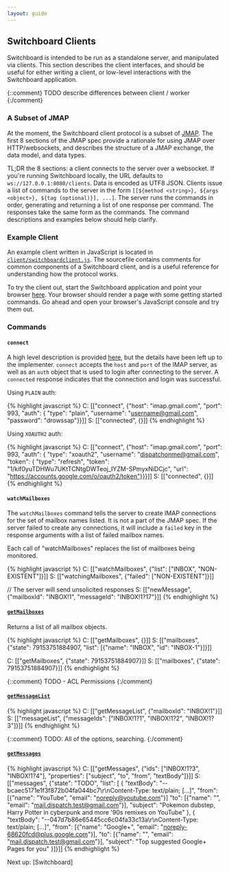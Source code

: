 ```yaml
---
layout: guide
---
```


## Switchboard Clients

Switchboard is intended to be run as a standalone server, and
manipulated via clients. This section describes the client interfaces,
and should be useful for either writing a client, or low-level
interactions with the Switchboard application.

{::comment}
TODO describe differences between client / worker
{:/comment}

### A Subset of JMAP

At the moment, the Switchboard client protocol is a subset of
[JMAP](http://jmap.io). The first 8 sections of the JMAP spec provide
a rationale for using JMAP over HTTP/websockets, and describes the
structure of a JMAP exchange, the data model, and data types.

TL;DR the 8 sections: a client connects to the server over a
websocket. If you're running Switchboard locally, the URL defaults to
`ws://127.0.0.1:8080/clients`. Data is encoded as UTF8 JSON. Clients
issue a list of commands to the server in the form
`[[${method <string>}, ${args <object>}, ${tag (optional)}], ...]`.
The server runs the commands in order, generating and returning a list
of one response per command. The responses take the same form as the
commands. The command descriptions and examples below should help
clarify.

### Example Client

An example client written in JavaScript is located in
[`client/switchboardclient.js`](../priv/static/js/switchboardclient.js). The
sourcefile contains comments for common components of a Switchboard
client, and is a useful reference for understanding how the protocol
works.

To try the client out, start the Switchboard application and point
your browser [here](http://127.0.0.1:8080/jsclient). Your browser
should render a page with some getting started commands. Go ahead and
open your browser's JavaScript console and try them out.

### Commands

#### `connect`

A high level description is provided
[here](http://jmap.io/#transport-and-authentication), but the details
have been left up to the implementer. `connect` accepts the `host` and
`port` of the IMAP server, as well as an `auth` object that is used to
login after connecting to the server. A `connected` response indicates
that the connection and login was successful.

Using `PLAIN` auth:

{% highlight javascript %}
C: [["connect", {"host": "imap.gmail.com",
                 "port": 993,
				 "auth": {
				   "type": "plain",
				   "username": "username@gmail.com",
				   "password": "drowssap"}}]]
S: [["connected", {}]]
{% endhighlight %}

Using `XOAUTH2` auth:

{% highlight javascript %}
C: [["connect", {"host": "imap.gmail.com",
                 "port": 993,
				 "auth": {
				   "type": "xoauth2",
				   "username": "dispatchonme@gmail.com",
				     "token": {
					   "type": "refresh",
				       "token": "1/kif0yuTDHWu7UKtTCNtgDWTeoj_IYZM-SPmyxNiDCjc",
				       "url": "https://accounts.google.com/o/oauth2/token"}}}]]
S: [["connected", {}]]
{% endhighlight %}

#### `watchMailboxes`

The `watchMailboxes` command tells the server to create IMAP connections for the
set of mailbox names listed. It is not a part of the JMAP spec.
If the server failed to create any connections, it will include a
`failed` key in the response arguments with a list of failed mailbox names.

Each call of "watchMailboxes" replaces the list of mailboxes being monitored.

{% highlight javascript %}
C: [["watchMailboxes", {"list": ["INBOX", "NON-EXISTENT"]}]]
S: [["watchingMailboxes", {"failed": ["NON-EXISTENT"]}]]

// The server will send unsolicited responses
S: [["newMessage", {"mailboxId": "INBOX!1", "messageId": "INBOX!1?17"}]]
{% endhighlight %}

#### [`getMailboxes`](http://jmap.io/#getmailboxes)

Returns a list of all mailbox objects.

{% highlight javascript %}
C: [["getMailboxes", {}]]
S: [["mailboxes", {"state": 79153751884907,
                   "list": [{"name": "INBOX",
                             "id": "INBOX-1"}]}]]

C: [["getMailboxes", {"state": 79153751884907}]]
S: [["mailboxes", {"state": 79153751884907}]]
{% endhighlight %}

{::comment}
TODO - ACL Permissions
{:/comment}


#### [`getMessageList`](http://jmap.io/#getmessagelist)


{% highlight javascript %}
C: [["getMessageList", {"mailboxId": "INBOX!1"}]]
S: [["messageList", {"messageIds": ["INBOX!1?1", "INBOX!1?2", "INBOX!1?3"]}]]
{% endhighlight %}

{::comment}
TODO: All of the options, searching.
{:/comment}


#### [`getMessages`](http://jmap.io/#getmessages)

{% highlight javascript %}
C: [["getMessages", {"ids": ["INBOX!1?3", "INBOX!1?4"],
                     "properties": ["subject", "to", "from", "textBody"]}]]
S: [["messages", {"state": "TODO",
                  "list": [
                    {
                      "textBody": "--bcaec5171e1f3f872b04fa044bc7\r\nContent-Type: text/plain; [...]",
                      "from":[{"name": "YouTube", "email": "noreply@youtube.com"}]
                      "to": [{"name": "", "email": "mail.dispatch.test@gmail.com"}],
                      "subject": "Pokemon dubstep, Harry Potter in cyberpunk and more '90s remixes on YouTube"
                    }, {
                      "textBody": "--047d7b86e65445cc6c04fa33c13a\r\nContent-Type: text/plain; [...]",
                      "from": [{"name": "Google+", "email": "noreply-68620fcd@plus.google.com"}],
                      "to": [{"name": "", "email": "mail.dispatch.test@gmail.com"}],
                      "subject": "Top suggested Google+ Pages for you"
                    }]}]]
{% endhighlight %}

Next up: [Switchboard]
